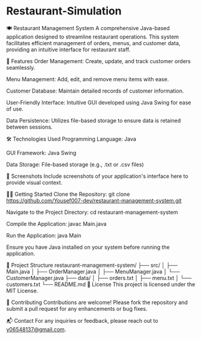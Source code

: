 # Restaurant-Simulation
🍽️ Restaurant Management System
A comprehensive Java-based application designed to streamline restaurant operations. This system facilitates efficient management of orders, menus, and customer data, providing an intuitive interface for restaurant staff.

🚀 Features
Order Management: Create, update, and track customer orders seamlessly.

Menu Management: Add, edit, and remove menu items with ease.

Customer Database: Maintain detailed records of customer information.

User-Friendly Interface: Intuitive GUI developed using Java Swing for ease of use.

Data Persistence: Utilizes file-based storage to ensure data is retained between sessions.

🛠️ Technologies Used
Programming Language: Java

GUI Framework: Java Swing

Data Storage: File-based storage (e.g., .txt or .csv files)

📸 Screenshots
Include screenshots of your application's interface here to provide visual context.

🧑‍💻 Getting Started
Clone the Repository:
git clone https://github.com/Yousef007-dev/restaurant-management-system.git

Navigate to the Project Directory:
cd restaurant-management-system

Compile the Application:
javac Main.java

Run the Application:
java Main

Ensure you have Java installed on your system before running the application.

📂 Project Structure
restaurant-management-system/
├── src/
│   ├── Main.java
│   ├── OrderManager.java
│   ├── MenuManager.java
│   └── CustomerManager.java
├── data/
│   ├── orders.txt
│   ├── menu.txt
│   └── customers.txt
└── README.md
🧾 License
This project is licensed under the MIT License.

🤝 Contributing
Contributions are welcome! Please fork the repository and submit a pull request for any enhancements or bug fixes.

📬 Contact
For any inquiries or feedback, please reach out to y06548137@gmail.com.

